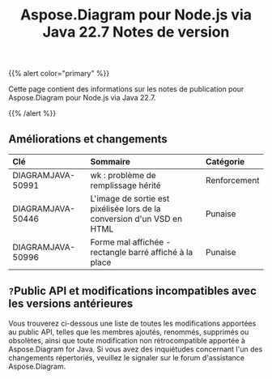 ﻿---
title: Aspose.Diagram pour Node.js via Java 22.7 Notes de version
type: docs
weight: 21
url: /fr/java/aspose-diagram-for-node-js-via-java-22-7-release-notes/
---
{{% alert color="primary" %}}

Cette page contient des informations sur les notes de publication pour Aspose.Diagram pour Node.js via Java 22.7.

{{% /alert %}}
## **Améliorations et changements**  ##

|**Clé**|**Sommaire**|**Catégorie**|
|:- |:- |:- |
|DIAGRAMJAVA-50991|wk : problème de remplissage hérité|Renforcement|
|DIAGRAMJAVA-50446|L'image de sortie est pixélisée lors de la conversion d'un VSD en HTML|Punaise|
|DIAGRAMJAVA-50996|Forme mal affichée - rectangle barré affiché à la place|Punaise|

## `?`**Public API et modifications incompatibles avec les versions antérieures**
Vous trouverez ci-dessous une liste de toutes les modifications apportées au public API, telles que les membres ajoutés, renommés, supprimés ou obsolètes, ainsi que toute modification non rétrocompatible apportée à Aspose.Diagram for Java. Si vous avez des inquiétudes concernant l'un des changements répertoriés, veuillez le signaler sur le forum d'assistance Aspose.Diagram.
